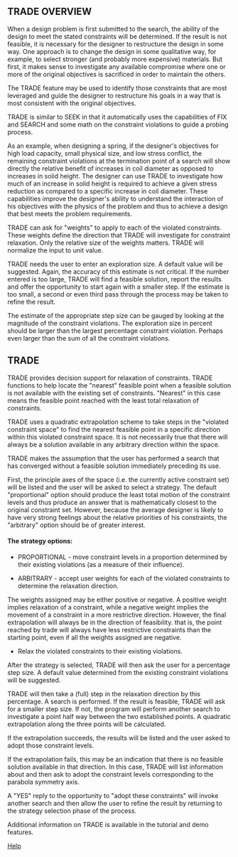 ## TRADE OVERVIEW
 When a design problem is first submitted to the search, the ability of the
 design to meet the stated constraints will be determined.  If the result is
 not feasible, it is necessary for the designer to restructure the design in
 some way.  One approach is to change the design in some qualitative way,
 for example, to select stronger (and probably more expensive) materials. 
 But first, it makes sense to investigate any available compromise where one or more of the
 original objectives is sacrificed in order to maintain the others.

 The TRADE feature may be used to identify those constraints that
 are most leveraged and guide the designer to restructure his goals in a way
 that is most consistent with the original objectives.

 TRADE is similar to SEEK in that it automatically uses the capabilities
 of FIX and SEARCH and some math on the constraint violations to guide a
 probing process.
   
 As an example, when designing a spring, if the designer's objectives for
 high load capacity, small physical size, and low stress conflict, the
 remaining constraint violations at the termination point of a search will
 show directly the relative benefit of increases in coil diameter as opposed
 to increases in solid height.  The designer can use TRADE to investigate
 how much of an increase in solid height is required to achieve a given
 stress reduction as compared to a specific increase in coil diameter.
 These capabilities improve the designer's ability to understand the
 interaction of his objectives with the physics of the problem and thus to
 achieve a design that best meets the problem requirements.
   
 TRADE can ask for "weights" to apply to each of the violated
 constraints.  These weights define the direction that TRADE will
 investigate for constraint relaxation.  Only the relative size of the
 weights matters.  TRADE will normalize the input to unit value.

 TRADE needs the user to enter an exploration size.  A default value will
 be suggested.  Again, the accuracy of this estimate is not critical.  If
 the number entered is too large, TRADE will find a feasible solution,
 report the results and offer the opportunity to start again with a
 smaller step.  If the estimate is too small, a second or even third pass
 through the process may be taken to refine the result.

 The estimate of the appropriate step size can be gauged by looking at the
 magnitude of the constraint violations.  The exploration size in percent
 should be larger than the largest percentage constraint violation.
 Perhaps even larger than the sum of all the constraint violations.


## TRADE

 TRADE provides decision support for relaxation of constraints.  TRADE
 functions to help locate the "nearest" feasible point when a feasible
 solution is not available with the existing set of constraints.  "Nearest"
 in this case means the feasible point reached with the least total 
 relaxation of constraints.

 TRADE uses a quadratic extrapolation scheme to take steps in the
 "violated constraint space" to find the nearest feasible point in a
 specific direction within this violated constraint space.  It is not
 necessarily true that there will always be a solution available in
 any arbitrary direction within the space.
   
 TRADE makes the assumption that the user has performed a search that has
 converged without a feasible solution immediately preceding its use.

 First, the principle axes of the space (i.e.  the currently active
 constraint set) will be listed and the user will be asked to select a
 strategy.  The default "proportional" option should produce the least
 total motion of the constraint levels and thus produce an answer that
 is mathematically closest to the original constraint set.  However, because
 the average designer is likely to have very strong feelings about the
 relative priorities of his constraints, the "arbitrary" option should
 be of greater interest.

   
#### The strategy options:

* PROPORTIONAL - move constraint levels in a proportion determined by their existing violations (as a measure of their influence).

* ARBITRARY - accept user weights for each of the violated constraints to determine the relaxation direction.

The weights assigned may be either positive or negative.  A positive
weight implies relaxation of a constraint, while a negative weight
implies the movement of a constraint in a more restrictive direction.
However, the final extrapolation will always be in the direction of
feasibility.  that is, the point reached by trade will always have less
restrictive constraints than the starting point, even if all the weights
assigned are negative.

* Relax the violated constraints to their existing violations.

   
 After the strategy is selected, TRADE will then ask the user for a
 percentage step size.  A default value determined from the existing
 constraint violations will be suggested.

 TRADE will then take a (full) step in the relaxation direction by this
 percentage.  A search is performed.  If the result is feasible, TRADE
 will ask for a smaller step size.  If not, the program will perform another
 search to investigate a point half way between the two established points.
 A quadratic extrapolation along the three points will be calculated.

 If the extrapolation succeeds, the results will be listed and the user
 asked to adopt those constraint levels.

 If the extrapolation fails, this may be an indication that there is no
 feasible solution available in that direction.  In this case, TRADE will
 list information about and then ask to adopt the constraint levels
 corresponding to the parabola symmetry axis. 

 A "YES" reply to the opportunity to "adopt these constraints" will invoke
 another search and then allow the user to refine the result by returning to
 the strategy selection phase of the process.

 Additional information on TRADE is available in the tutorial and demo features. 

[Help](/docs/Help)